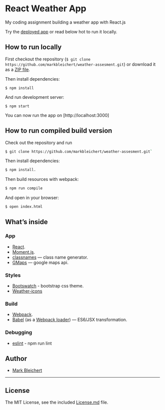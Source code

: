 # React Weather App

My coding assignment building a weather app with React.js

Try the [deployed app](http://markbleichert.github.io/weather-assessment/) or read below hot to run it locally.


## How to run locally

First checkout the repository (`$ git clone https://github.com/markbleichert/weather-assesment.git`) or download it as a [ZIP file](https://github.com/markbleichert/weather-assesment/archive/master.zip).

Then install dependencies:

```
$ npm install
```

And run development server:

```
$ npm start
```

You can now run the app on [http://localhost:3000]


## How to run compiled build version

Check out the repository and run 

```bash
$ git clone https://github.com/markbleichert/weather-assesment.git`
```

Then install dependencies:

```bash
$ npm install.
```

Then build resources with webpack:

```bash
$ npm run compile
```

And open in your browser:

```bash
$ open index.html
```


## What’s inside

### App

* [React](http://facebook.github.io/react/).
* [Moment.js](http://momentjs.com/).
* [classnames](https://www.npmjs.com/package/classnames) —  class name generator.
* [GMaps](http://hpneo.github.io/gmaps/) —  google maps api.


### Styles

* [Bootswatch](https://bootswatch.com/) - bootstrap css theme.
* [Weather-icons](https://erikflowers.github.io/weather-icons/)

### Build

* [Webpack](http://webpack.github.io/).
* [Babel](http://babeljs.io/) (as a [Webpack loader](https://github.com/babel/babel-loader)) — ES6/JSX transformation.

### Debugging

* [eslint](http://eslint.org/) - npm run lint


## Author

* [Mark Bleichert](https://github.com/markbleichert)


---

## License

The MIT License, see the included [License.md](License.md) file.
